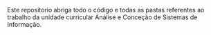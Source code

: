 Este repositorio abriga todo o código e todas as pastas referentes ao trabalho da unidade curricular Análise e Conceção de Sistemas de Informação.